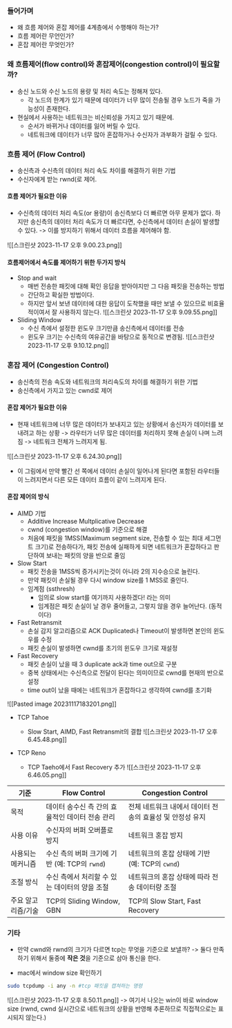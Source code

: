 ### 들어가며
- 왜 흐름 제어와 혼잡 제어를 4계층에서 수행해야 하는가?
- 흐름 제어란 무언인가?
- 혼잡 제어란 무엇인가?

### 왜 흐름제어(flow control)와 혼잡제어(congestion control)이 필요할까?
- 송신 노드와 수신 노드의 용량 및 처리 속도는 정해져 있다.
	- 각 노드의 한계가 있기 때문에 데이터가 너무 많이 전송될 경우 노드가 죽을 가능성이 존재한다.
- 현실에서 사용하는 네트워크는 비신뢰성을 가지고 있기 때문에.
	- 순서가 바뀌거나 데이터를 잃어 버릴 수 있다.
	- 네트워크에 데이터가 너무 많아 혼잡하거나 수신자가 과부화가 걸릴 수 있다.

### 흐름 제어 (Flow Control)
- 송신측과 수신측의 데이터 처리 속도 차이를 해결하기 위한 기법
- 수신자에게 받는 rwnd(로 제어.
#### 흐름 제어가 필요한 이유
- 수신측의 데이터 처리 속도(or 용량)이 송신측보다 더 빠르면 아무 문제가 없다.
  하지만 송신측의 데이터 처리 속도가 더 빠르다면, 수신측에서 데이터 손실이 발생할 수 있다.
  -> 이를 방지하기 위해서 데이터 흐름을 제어해야 함.
  
![[스크린샷 2023-11-17 오후 9.00.23.png]]
#### 흐름제어에서 속도를 제어하기 위한 두가지 방식
- Stop and wait
	- 매번 전송한 패킷에 대해 확인 응답을 받아야지만 그 다음 패킷을 전송하는 방법
	- 간단하고 확실한 방법이다.
	- 하지만 앞서 보낸 데이터에 대한 응답이 도착했을 때만 보낼 수 있으므로 비효율적이여서 잘 사용하지 않는다.
![[스크린샷 2023-11-17 오후 9.09.55.png]]
- Sliding Window
	- 수신 측에서 설정한 윈도우 크기만큼 송신측에서 데이터를 전송
	- 윈도우 크기는 수신측의 여유공간을 바탕으로 동적으로 변경됨. 
![[스크린샷 2023-11-17 오후 9.10.12.png]]


### 혼잡 제어 (Congestion Control)
- 송신측의 전송 속도와 네트워크의 처리속도의 차이를 해결하기 위한 기법
- 송신측에서 가지고 있는 cwnd로 제어
#### 혼잡 제어가 필요한 이유
- 현재 네트워크에 너무 많은 데이터가 보내지고 있는 상황에서 송신자가 데이터를 보내려고 하는 상황
	-> 라우터가 너무 많은 데이터를 처리하지 못해 손실이 나며 느려짐
	-> 네트워크 전체가 느려지게 됨.

![[스크린샷 2023-11-17 오후 6.24.30.png]]
- 이 그림에서 만약 빨간 선 쪽에서 데이터 손실이 일어나게 된다면 포함된 라우터들이 느려지면서 다른 모든 데이터 흐름이 같이 느려지게 된다.

#### 혼잡 제어의 방식
- AIMD 기법
	- Additive Increase Multplicative Decrease
	- cwnd (congestion window)를 기준으로 해결 
	- 처음에 패킷을 1MSS(Maximum segment size, 전송할 수 있는 최대 세그먼트 크기)로 전송하다가, 패킷 전송에 실패하게 되면 네트워크가 혼잡하다고 판단하여 보내는 패킷의 양을 반으로 줄임
- Slow Start
	- 패킷 전송을 1MSS씩 증가시키는것이 아니라 2의 지수승으로 늘린다.
	- 만약 패킷이 손실될 경우 다시 window size를 1 MSS로 줄인다.
	- 임계점 (ssthresh)
		- 임의로 slow start를 여기까지 사용하겠다! 라는 의미
		- 임계점은 패킷 손실이 날 경우 줄어들고, 그렇지 않을 경우 늘어난다. (동적이다)
- Fast Retransmit  
	- 손실 감지 알고리즘으로 ACK Duplicated나 Timeout이 발생하면 본인의 윈도우를 수정
	- 패킷 손실이 발생하면 cwnd를 초기의 윈도우 크기로 재설정
- Fast Recovery
	- 패킷 손실이 났을 때 3 duplicate ack과 time out으로 구분
	- 중복 상태에서는 수신측으로 전달이 된다는 의미이므로 cwnd를 현재의 반으로 설정
	- time out이 났을 때에는 네트워크가 혼잡하다고 생각하여 cwnd를 초기화

![[Pasted image 20231117183201.png]]


- TCP Tahoe
	- Slow Start, AIMD, Fast Retransmit의 결합
![[스크린샷 2023-11-17 오후 6.45.48.png]]



- TCP Reno
	- TCP Taeho에서 Fast Recovery 추가
![[스크린샷 2023-11-17 오후 6.46.05.png]]


|기준|Flow Control|Congestion Control|
|---|---|---|
|목적|데이터 송수신 측 간의 효율적인 데이터 전송 관리|전체 네트워크 내에서 데이터 전송의 효율성 및 안정성 유지|
|사용 이유|수신자의 버퍼 오버플로 방지|네트워크 혼잡 방지|
|사용되는 메커니즘|수신 측의 버퍼 크기에 기반 (예: TCP의 `rwnd`)|네트워크의 혼잡 상태에 기반 (예: TCP의 `cwnd`)|
|조절 방식|수신 측에서 처리할 수 있는 데이터의 양을 조절|네트워크의 혼잡 상태에 따라 전송 데이터량 조절|
|주요 알고리즘/기술|TCP의 Sliding Window, GBN|TCP의 Slow Start, Fast Recovery|


### 기타
- 만약 cwnd와 rwnd의 크기가 다르면 tcp는 무엇을 기준으로 보낼까?
	-> 둘다 만족하기 위해서 둘중에 **작은 것**을 기준으로 삼아 통신을 한다.


- mac에서 window size 확인하기
```bash
sudo tcpdump -i any -n #tcp 패킷을 캡쳐하는 명령
```
![[스크린샷 2023-11-17 오후 8.50.11.png]]
	-> 여기서 나오는 win이 바로 window size (rwnd, cwnd 실시간으로 네트워크의 상황을 반영해 추론하므로 직접적으로는 표시되지 않는다.)